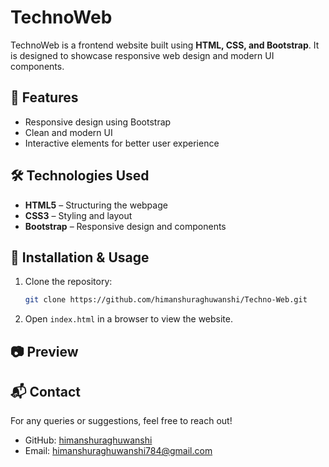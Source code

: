 # TechnoWeb

TechnoWeb is a frontend website built using **HTML, CSS, and Bootstrap**. It is designed to showcase responsive web design and modern UI components.

## 🚀 Features
- Responsive design using Bootstrap
- Clean and modern UI
- Interactive elements for better user experience

## 🛠 Technologies Used
- **HTML5** – Structuring the webpage
- **CSS3** – Styling and layout
- **Bootstrap** – Responsive design and components

## 📌 Installation & Usage
1. Clone the repository:
   ```sh
   git clone https://github.com/himanshuraghuwanshi/Techno-Web.git
   ```
2. Open `index.html` in a browser to view the website.

## 📷 Preview
## 📬 Contact
For any queries or suggestions, feel free to reach out!
- GitHub: [himanshuraghuwanshi](https://github.com/himanshuraghuwanshi)
- Email: himanshuraghuwanshi784@gmail.com
